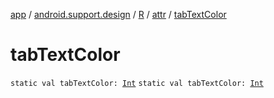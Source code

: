 [app](../../../index.md) / [android.support.design](../../index.md) / [R](../index.md) / [attr](index.md) / [tabTextColor](./tab-text-color.md)

# tabTextColor

`static val tabTextColor: `[`Int`](https://kotlinlang.org/api/latest/jvm/stdlib/kotlin/-int/index.html)
`static val tabTextColor: `[`Int`](https://kotlinlang.org/api/latest/jvm/stdlib/kotlin/-int/index.html)